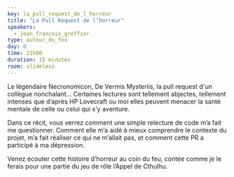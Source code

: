 ```yaml
---
key: la_pull_request_de_l_horreur
title: "La Pull Request de l’horreur"
speakers:
  - jean_francois_greffier
type: autour_du_feu
day: 0
time: 21h00
duration: 15 minutes
room: slideless
---
```


Le légendaire Necronomicon, De Vermis Mysteriis, la pull request d'un collègue nonchalant… Certaines lectures sont tellement abjectes, tellement intenses que d’après HP Lovecraft ou moi elles peuvent menacer la santé mentale de celle ou celui qui s’y aventure.

Dans ce récit, vous verrez comment une simple relecture de code m’a fait me questionner. Comment elle m’a aidé à mieux comprendre le contexte du projet, m’a fait réaliser ce qui ne m’allait pas, et comment cette PR a participé à ma dépression.

Venez écouter cette histoire d’horreur au coin du feu, contée comme je le ferais pour une partie du jeu de rôle l’Appel de Cthulhu.